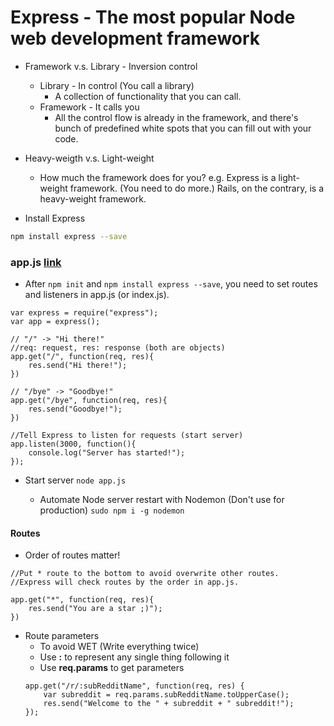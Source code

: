 # Express - The most popular Node web development framework

* Framework v.s. Library - Inversion control
    * Library - In control (You call a library)
        * A collection of functionality that you can call.
    * Framework - It calls you
        * All the control flow is already in the framework, and there's bunch of predefined white spots that you can fill out with your code.

* Heavy-weigth v.s. Light-weight
    * How much the framework does for you?
        e.g. Express is a light-weight framework. (You need to do more.)
             Rails, on the contrary, is a heavy-weight framework.

* Install Express

```bash
npm install express --save
```

### app.js [link](../Experiments/Express/FirstApp)
* After `npm init` and `npm install express --save`, you need to set routes and listeners in app.js (or index.js).

```
var express = require("express");
var app = express();

// "/" -> "Hi there!"
//req: request, res: response (both are objects)
app.get("/", function(req, res){
    res.send("Hi there!");
})

// "/bye" -> "Goodbye!"
app.get("/bye", function(req, res){
    res.send("Goodbye!");
})  

//Tell Express to listen for requests (start server)
app.listen(3000, function(){
    console.log("Server has started!");
});
```

* Start server
`node app.js`

    * Automate Node server restart with Nodemon (Don't use for production)
        ```sudo npm i -g nodemon```

#### Routes
* Order of routes matter!
```
//Put * route to the bottom to avoid overwrite other routes.
//Express will check routes by the order in app.js.

app.get("*", function(req, res){
    res.send("You are a star ;)");
})
```

* Route parameters
    * To avoid WET (Write everything twice)
    * Use **:** to represent any single thing following it
    * Use **req.params** to get parameters
    ```
    app.get("/r/:subRedditName", function(req, res) {
        var subreddit = req.params.subRedditName.toUpperCase();
        res.send("Welcome to the " + subreddit + " subreddit!");
    });
    ```

